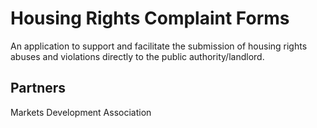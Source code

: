 # Housing Rights Complaint Forms
An application to support and facilitate the submission of housing rights abuses 
and violations directly to the public authority/landlord.

## Partners
Markets Development Association